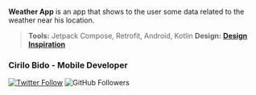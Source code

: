 **Weather App** is an app that shows to the user some data related to the weather near his location.

> **Tools:** Jetpack Compose, Retrofit, Android, Kotlin
> **Design:** **[Design Inspiration](https://www.uplabs.com/posts/weather-app-ui-ux-design)**

### Cirilo Bido - Mobile Developer
[![Twitter Follow](https://img.shields.io/twitter/follow/cirilobido?style=for-the-badge&logo=twitter&color=blue)](https://twitter.com/cirilobido)
![GitHub Followers](https://img.shields.io/github/followers/cirilobido?style=for-the-badge&logo=github&color=blue)